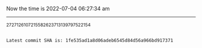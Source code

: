 Now the time is 2022-07-04 06:27:34 am

---

<small>2727126107215582623713139797522154</small>

```txt

Latest commit SHA is: 1fe535ad1a8d06adeb6545d84d56a966bd917371
```
